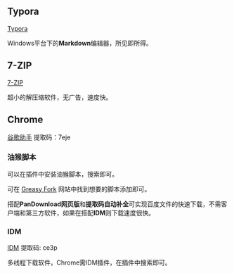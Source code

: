 ## Typora

[Typora](https://www.typora.io/)

Windows平台下的**Markdown**编辑器，所见即所得。



## 7-ZIP

[7-ZIP](https://www.7-zip.org/)

超小的解压缩软件，无广告，速度快。



## Chrome

[谷歌助手](https://pan.baidu.com/s/1nGRn-9IsGN_fGl9bVCLEKw) 提取码：7eje


### 油猴脚本

可以在插件中安装油猴脚本，搜索即可。

可在 [Greasy Fork](https://greasyfork.org/zh-CN) 网站中找到想要的脚本添加即可。

搭配**PanDownload网页版**和**提取码自动补全**可实现百度文件的快速下载，不需客户端和第三方软件，如果在搭配**IDM**则下载速度很快。

### IDM

[IDM](https://pan.baidu.com/s/1IS5Ev6uIK45rth7NGjoVvw) 提取码: ce3p

多线程下载软件，Chrome需IDM插件，在插件中搜索即可。
